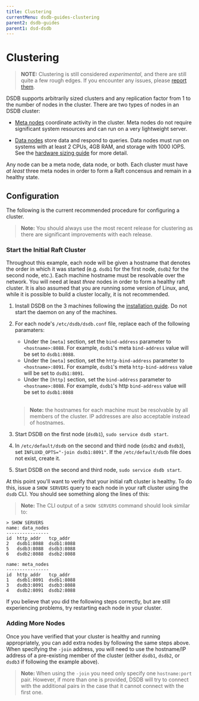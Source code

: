 ```yaml
---
title: Clustering
currentMenu: dsdb-guides-clustering
parent2: dsdb-guides
parent1: dsd-dsdb
---
```


# Clustering

> **NOTE:** Clustering is still considered _experimental_, and there are still quite a few rough edges. If you encounter any issues, please [report them](https://github.com/dasudian/dsdb/issues/new).

DSDB supports arbitrarily sized clusters and any replication
factor from 1 to the number of nodes in the cluster. There are two
types of nodes in an DSDB cluster:

- [Meta nodes](/dsdb/concepts/glossary.md#meta-node) coordinate
activity in the cluster.  Meta nodes do not require significant system
resources and can run on a very lightweight server.

- [Data nodes](/dsdb/concepts/glossary.md#data-node) store data
and respond to queries. Data nodes must run on systems with at least
2 CPUs, 4GB RAM, and storage with 1000 IOPS.  See the
[hardware sizing guide](/dsdb/guides/hardware_sizing.md) for
more detail.

Any node can be a meta node, data node, or both. Each cluster must
have _at least_ three meta nodes in order to form a Raft concensus and
remain in a healthy state.

## Configuration

The following is the current recommended procedure for configuring a cluster.

> **Note:** You should always use the most recent release for clustering as there are significant improvements with each release.

### Start the Initial Raft Cluster

Throughout this example, each node will be given a hostname that
denotes the order in which it was started (e.g. `dsdb1` for the
first node, `dsdb2` for the second node, etc.). Each machine
hostname must be resolvable over the network. You will need at least
_three_ nodes in order to form a healthy raft cluster. It is also
assumed that you are running some version of Linux, and, while it is
possible to build a cluster locally, it is not recommended.

1. Install DSDB on the 3 machines following the [installation guide](/dsdb/introduction/installation.md).
Do not start the daemon on any of the machines.
2. For each node's `/etc/dsdb/dsdb.conf` file, replace each of the following paramaters:
   - Under the `[meta]` section, set the `bind-address` parameter to `<hostname>:8088`. For example, `dsdb1`'s meta `bind-address` value will be set to `dsdb1:8088`.
   - Under the `[meta]` section, set the `http-bind-address` parameter to `<hostname>:8091`. For example, `dsdb1`'s meta `http-bind-address` value will be set to `dsdb1:8091`.
   - Under the `[http]` section, set the `bind-address` parameter to `<hostname>:8088`. For example, `dsdb1`'s http `bind-address` value will be set to `dsdb1:8088`

	<br>
	
	> **Note:** the hostnames for each machine must be resolvable by all members of the cluster. IP addresses are also acceptable instead of hostnames.

3. Start DSDB on the first node (`dsdb1`), `sudo service dsdb start`.
4. In `/etc/default/dsdb` on the second and third node (`dsdb2` and `dsdb3`), set `INFLUXD_OPTS="-join dsdb1:8091"`. If the `/etc/default/dsdb` file does not exist, create it.
5. Start DSDB on the second and third node, `sudo service dsdb start`.

At this point you'll want to verify that your initial raft cluster is healthy.
To do this, issue a `SHOW SERVERS` query to each node in your raft cluster using the `dsdb` CLI.
You should see something along the lines of this:

> **Note:** The CLI output of a `SHOW SERVERS` command should look similar to:

```
> SHOW SERVERS
name: data_nodes
----------------
id	http_addr	tcp_addr
2	dsdb1:8088	dsdb1:8088
5	dsdb3:8088	dsdb3:8088
6	dsdb2:8088	dsdb2:8088

name: meta_nodes
----------------
id	http_addr	tcp_addr
1	dsdb1:8091	dsdb1:8088
3	dsdb3:8091	dsdb3:8088
4	dsdb2:8091	dsdb2:8088
```

If you believe that you did the following steps correctly, but are still experiencing problems, try restarting each node in your cluster.

### Adding More Nodes

Once you have verified that your cluster is healthy and running appropriately, you can add extra nodes by following the same steps above. When specifying the `-join` address, you will need to use the hostname/IP address of a pre-existing member of the cluster (either `dsdb1`, `dsdb2`, or `dsdb3` if following the example above).

> **Note:** When using the `-join` you need only specify one `hostname:port` pair.
However, if more than one is provided, DSDB will try to connect with the additional pairs in the case that it cannot connect with the first one.
